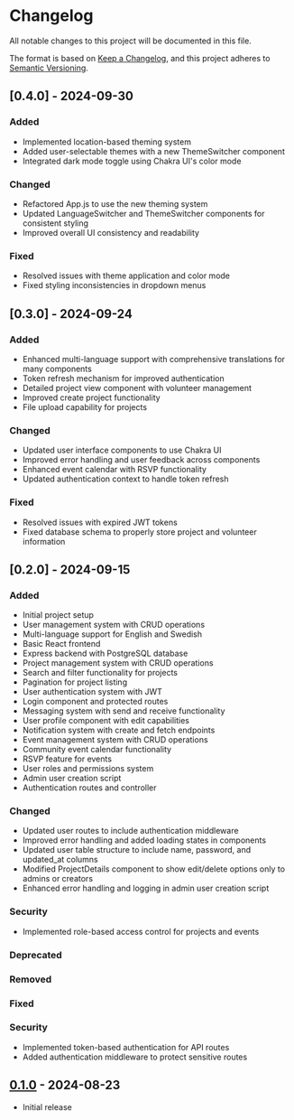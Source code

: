 # Changelog

All notable changes to this project will be documented in this file.

The format is based on [Keep a Changelog](https://keepachangelog.com/en/1.0.0/),
and this project adheres to [Semantic Versioning](https://semver.org/spec/v2.0.0.html).

## [0.4.0] - 2024-09-30

### Added
- Implemented location-based theming system
- Added user-selectable themes with a new ThemeSwitcher component
- Integrated dark mode toggle using Chakra UI's color mode

### Changed
- Refactored App.js to use the new theming system
- Updated LanguageSwitcher and ThemeSwitcher components for consistent styling
- Improved overall UI consistency and readability

### Fixed
- Resolved issues with theme application and color mode
- Fixed styling inconsistencies in dropdown menus

## [0.3.0] - 2024-09-24

### Added
- Enhanced multi-language support with comprehensive translations for many components
- Token refresh mechanism for improved authentication
- Detailed project view component with volunteer management
- Improved create project functionality
- File upload capability for projects

### Changed
- Updated user interface components to use Chakra UI
- Improved error handling and user feedback across components
- Enhanced event calendar with RSVP functionality
- Updated authentication context to handle token refresh

### Fixed
- Resolved issues with expired JWT tokens
- Fixed database schema to properly store project and volunteer information

## [0.2.0] - 2024-09-15

### Added
- Initial project setup
- User management system with CRUD operations
- Multi-language support for English and Swedish
- Basic React frontend
- Express backend with PostgreSQL database
- Project management system with CRUD operations
- Search and filter functionality for projects
- Pagination for project listing
- User authentication system with JWT
- Login component and protected routes
- Messaging system with send and receive functionality
- User profile component with edit capabilities
- Notification system with create and fetch endpoints
- Event management system with CRUD operations
- Community event calendar functionality
- RSVP feature for events
- User roles and permissions system
- Admin user creation script
- Authentication routes and controller

### Changed
- Updated user routes to include authentication middleware
- Improved error handling and added loading states in components
- Updated user table structure to include name, password, and updated_at columns
- Modified ProjectDetails component to show edit/delete options only to admins or creators
- Enhanced error handling and logging in admin user creation script

### Security
- Implemented role-based access control for projects and events

### Deprecated

### Removed

### Fixed

### Security
- Implemented token-based authentication for API routes
- Added authentication middleware to protect sensitive routes

## [0.1.0] - 2024-08-23
- Initial release

[Unreleased]: https://github.com/BjornKennentHolmstrom/CommuniTree/compare/v0.1.0...HEAD
[0.1.0]: https://github.com/BjornKennethHolmstrom/CommuniTree/releases/tag/v0.1.0
